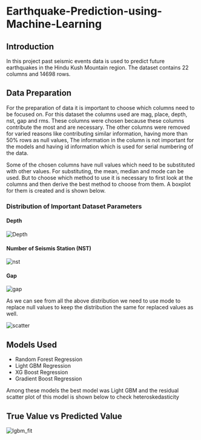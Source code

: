 # Earthquake-Prediction-using-Machine-Learning
## Introduction
In this project past seismic events data is used to predict future earthquakes in the Hindu Kush Mountain region. The dataset contains 22 columns and 14698 rows. 

## Data Preparation
For the preparation of data it is important to choose which columns need to be focused on. For this dataset the columns used are mag, place, depth, nst, gap and rms. These columns were chosen because these columns contribute the most and are necessary. The other columns were removed for varied reasons like contributing similar information, having more than 50% rows as null values, The information in the column is not important for the models and having id information which is used for serial numbering of the data.

Some of the chosen columns have null values which need to be substituted with other values. For substituting, the mean, median and mode can be used. But to choose which method to use it is necessary to first look at the columns and then derive the best method to choose from them. A boxplot for them is created and is shown below.

### Distribution of Important Dataset Parameters
#### Depth 

![Depth](https://github.com/Vighnesh95/Earthquake-Forecasting-using-Machine-Learning/assets/135556257/f81ee64f-a3f3-4555-ac29-295f5d3c960a)

#### Number of Seismis Station (NST)

![nst](https://github.com/Vighnesh95/Earthquake-Forecasting-using-Machine-Learning/assets/135556257/c70cfebe-5508-4b11-8647-24e9ebe4a954)

#### Gap

![gap](https://github.com/Vighnesh95/Earthquake-Forecasting-using-Machine-Learning/assets/135556257/4c3981d7-5ea1-43cd-8463-f2e387ec5fac)

As we can see from all the above distribution we need to use mode to replace null values to keep the distribution the same for replaced values as well.

![scatter](https://github.com/Vighnesh95/Earthquake-Forecasting-using-Machine-Learning/assets/135556257/21a75c9f-e60f-4a04-a6e6-b96469162fbf)

## Models Used
- Random Forest Regression
- Light GBM Regression
- XG Boost Regression
- Gradient Boost Regression

Among these models the best model was Light GBM and the residual scatter plot of this model is shown below to check heteroskedasticity



## True Value vs Predicted Value

![lgbm_fit](https://github.com/Vighnesh95/Earthquake-Forecasting-using-Machine-Learning/assets/135556257/90dbadee-380e-48fb-824e-7faae1ccac3f)

